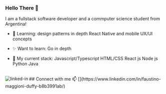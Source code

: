 ### Hello There 👋
I am a fullstack software developer and a commputer science student from Argentina! 

- 🌱 Learning: 
   design patterns in depth
   React Native and mobile
   UX/UI concepts
  
- ✨ Want to learn:
  Go in depth
   
- 🔭 My current stack:
  Javascript/Typescript
  HTML/CSS
  React js
  Node js
  Python
  Java
  

<br>
## Connect with me 📫
[<img align="left" alt="linked-in" src="https://img.shields.io/badge/linkedin-%230077B5.svg?&style=for-the-badge&logo=linkedin&logoColor=white" />](https://www.linkedin.com/in/faustino-maggioni-duffy-b8b3991ab/)
<br>
<br>


<!--
**FaustMaggioni/FaustMaggioni** is a ✨ _special_ ✨ repository because its `README.md` (this file) appears on your GitHub profile.

Here are some ideas to get you started:

- 🔭 I’m currently working on ...
- 🌱 I’m currently learning ...
- 👯 I’m looking to collaborate on ...
- 🤔 I’m looking for help with ...
- 💬 Ask me about ...
- 📫 How to reach me: ...
- 😄 Pronouns: ...
- ⚡ Fun fact: ...
-->
